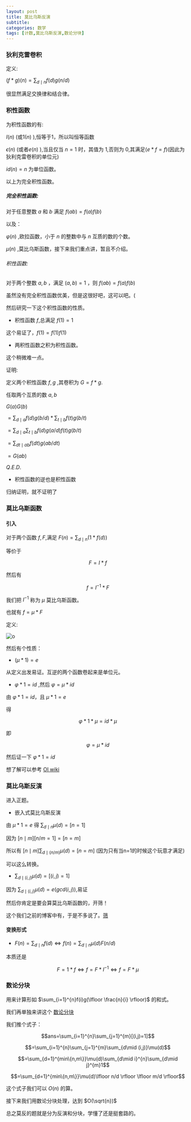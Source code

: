 ```yaml
---
layout: post
title: 莫比乌斯反演
subtitle: 
categories: 数学
tags: [计数,莫比乌斯反演,数论分块]
---
```


### 狄利克雷卷积

定义:

$(f*g)(n)=\sum_{d\mid n}f(d)g(n/d)$

很显然满足交换律和结合律。

### 积性函数

为积性函数的有:

$I (n)$ (或$1(n)$ ),恒等于1，所以叫恒等函数

$\epsilon (n)$ (或者$e(n)$ ),当且仅当 $n=1$ 时，其值为 $1$,否则为 $0$,其满足($e*f=f$)(因此为狄利克雷卷积的单位元)

$id(n)=n$ 为单位函数。

以上为完全积性函数。

##### 完全积性函数:

对于任意整数 $a$ 和 $b$ 满足 $f(ab)=f(a)f(b)$

以及：

$\varphi (n)$ ,欧拉函数，小于 $n$ 的整数中与 $n$ 互质的数的个数。

$\mu (n)$ ,莫比乌斯函数，接下来我们重点讲，暂且不介绍。

###### 积性函数:

对于两个整数 $a,b$ ，满足 $(a,b)=1$ ，则 $f(ab)=f(a)f(b)$

虽然没有完全积性函数优美，但是这很好吧，这可以吧。(

然后研究一下这个积性函数的性质。

- 积性函数 $f$,总满足 $f(1)=1$

这个易证了，$f(1)=f(1)f(1)$

- 两积性函数之积为积性函数。

这个稍微难一点。

证明:

定义两个积性函数 $f,g$ ,其卷积为 $G=f*g$.

任取两个互质的数 $a,b$

$G(a)G(b)$

$=\sum_{d\mid a}f(d)g(b/d)*\sum_{t\mid b}f(t)g(b/t)$

$=\sum_{d\mid a}\sum_{t\mid b}f(d)g(a/d)f(t)g(b/t)$

$=\sum_{dt\mid ab}f(dt)g(ab/dt)$

$=G(ab)$ 

$Q.E.D.$

- 积性函数的逆也是积性函数

归纳证明，就不证明了

### 莫比乌斯函数

#### 引入

对于两个函数 $f,F$,满足 $F(n)=\sum_{d\mid n}(1*f(d) )$

等价于 

$$F=I *f$$

然后有 

$$f=I^{-1}*F$$

我们把 $I^{-1}$ 称为 $\mu$ 莫比乌斯函数。

也就有 $f=\mu *F$

定义:

![o](https://cdn.luogu.com.cn/upload/image_hosting/4epse4bs.png)

然后有个性质：
- $(\mu *1)=e$

从定义出发易证。互逆的两个函数卷起来是单位元。

- $\varphi *1=id$ ,然后 $\varphi=\mu *id$

由 $\varphi *1=id$，且 $\mu *1=e$

得 

$$\varphi * 1 *\mu=id*\mu$$ 

即 

$$\varphi=\mu *id$$

然后证一下 $\varphi *1=id$

想了解可以参考 [OI wiki](http://oi-wiki.com/math/number-theory/mobius/#_2)

### 莫比乌斯反演

进入正题。

- 嵌入式莫比乌斯反演

由 $\mu *1=e$ 得 $\sum_{d\mid n}\mu(d)=[n=1]$

因为 $[n\mid m][n/m=1]=[n=m]$

所以有 $[n\mid m]\sum_{d\mid (n/m)}\mu(d)=[n=m]$ (因为只有当n=1的时候这个玩意才满足)

可以这么转换。

- $\sum_{d\mid (i,j)}\mu (d)=[(i,j)=1]$

因为 $\sum_{d\mid (i,j)}\mu (d)=e(gcd(i,j) )$,易证

然后你肯定是要会算莫比乌斯函数的，开筛！

这个我们之前的博客中有，于是不多说了。[筛](https://cbdsopa.github.io/%E6%95%B0%E5%AD%A6/2022/02/12/%E6%AC%A7%E6%8B%89%E7%AD%9B.html)

#### 变换形式

- $F(n)=\sum_{d\mid n}f(d) \Leftrightarrow f(n)=\sum_{d\mid n}\mu(d)F(n/d)$

本质还是 

$$F=1*f \Leftrightarrow f=F*I^{-1} \Leftrightarrow f=F*\mu$$

### 数论分块

用来计算形如 $\sum_{i=1}^{n}f(i)g(\lfloor \frac{n}{i} \rfloor)$ 的和式。

我们再单独来讲这个 [数论分块](https://cbdsopa.github.io/%E6%95%B0%E5%AD%A6/2022/02/12/%E6%95%B0%E8%AE%BA%E5%88%86%E5%9D%97.html)

我们推个式子：

$$ans=\sum_{i=1}^{n}\sum_{j=1}^{m}[(i,j)=1]$$

$$=\sum_{i=1}^{n}\sum_{j=1}^{m}\sum_{d\mid (i,j)}\mu(d)$$

$$=\sum_{d=1}^{min\{n,m\}}\mu(d)\sum_{d\mid i}^{n}\sum_{d\mid j}^{m}1$$

$$=\sum_{d=1}^{min\{n,m\}}\mu(d)\lfloor n/d \rfloor \lfloor m/d \rfloor$$

这个式子我们可以 $O(n)$ 的算。

接下来我们用数论分块处理，达到 $O(\sqrt{n})$

总之莫反的题就是分为反演和分块，学懂了还是挺套路的。
